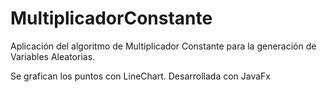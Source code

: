 # MultiplicadorConstante
Aplicación del algoritmo de Multiplicador Constante para la generación de Variables Aleatorias.

Se grafican los puntos con LineChart. Desarrollada con JavaFx

